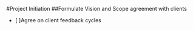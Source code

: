 #Project Initiation
##Formulate Vision and Scope agreement with clients
- [ ]Agree on client feedback cycles
